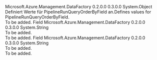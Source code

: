 <Type Name="PipelineRunQueryOrderByField" FullName="Microsoft.Azure.Management.DataFactory.Models.PipelineRunQueryOrderByField">
  <TypeSignature Language="C#" Value="public static class PipelineRunQueryOrderByField" />
  <TypeSignature Language="ILAsm" Value=".class public auto ansi abstract sealed beforefieldinit PipelineRunQueryOrderByField extends System.Object" />
  <TypeSignature Language="DocId" Value="T:Microsoft.Azure.Management.DataFactory.Models.PipelineRunQueryOrderByField" />
  <TypeSignature Language="VB.NET" Value="Public Class PipelineRunQueryOrderByField" />
  <TypeSignature Language="F#" Value="type PipelineRunQueryOrderByField = class" />
  <AssemblyInfo>
    <AssemblyName>Microsoft.Azure.Management.DataFactory</AssemblyName>
    <AssemblyVersion>0.2.0.0</AssemblyVersion>
    <AssemblyVersion>0.3.0.0</AssemblyVersion>
  </AssemblyInfo>
  <Base>
    <BaseTypeName>System.Object</BaseTypeName>
  </Base>
  <Interfaces />
  <Docs>
    <summary>
            <span data-ttu-id="4c6b5-101">Definiert Werte für PipelineRunQueryOrderByField an.</span><span class="sxs-lookup"><span data-stu-id="4c6b5-101">Defines values for PipelineRunQueryOrderByField.</span></span>
            </summary>
    <remarks>To be added.</remarks>
  </Docs>
  <Members>
    <Member MemberName="RunEnd">
      <MemberSignature Language="C#" Value="public const string RunEnd;" />
      <MemberSignature Language="ILAsm" Value=".field public static literal string RunEnd" />
      <MemberSignature Language="DocId" Value="F:Microsoft.Azure.Management.DataFactory.Models.PipelineRunQueryOrderByField.RunEnd" />
      <MemberSignature Language="VB.NET" Value="Public Const RunEnd As String " />
      <MemberSignature Language="F#" Value="val mutable RunEnd : string" Usage="Microsoft.Azure.Management.DataFactory.Models.PipelineRunQueryOrderByField.RunEnd" />
      <MemberType>Field</MemberType>
      <AssemblyInfo>
        <AssemblyName>Microsoft.Azure.Management.DataFactory</AssemblyName>
        <AssemblyVersion>0.2.0.0</AssemblyVersion>
        <AssemblyVersion>0.3.0.0</AssemblyVersion>
      </AssemblyInfo>
      <ReturnValue>
        <ReturnType>System.String</ReturnType>
      </ReturnValue>
      <Docs>
        <summary>To be added.</summary>
        <remarks>To be added.</remarks>
      </Docs>
    </Member>
    <Member MemberName="RunStart">
      <MemberSignature Language="C#" Value="public const string RunStart;" />
      <MemberSignature Language="ILAsm" Value=".field public static literal string RunStart" />
      <MemberSignature Language="DocId" Value="F:Microsoft.Azure.Management.DataFactory.Models.PipelineRunQueryOrderByField.RunStart" />
      <MemberSignature Language="VB.NET" Value="Public Const RunStart As String " />
      <MemberSignature Language="F#" Value="val mutable RunStart : string" Usage="Microsoft.Azure.Management.DataFactory.Models.PipelineRunQueryOrderByField.RunStart" />
      <MemberType>Field</MemberType>
      <AssemblyInfo>
        <AssemblyName>Microsoft.Azure.Management.DataFactory</AssemblyName>
        <AssemblyVersion>0.2.0.0</AssemblyVersion>
        <AssemblyVersion>0.3.0.0</AssemblyVersion>
      </AssemblyInfo>
      <ReturnValue>
        <ReturnType>System.String</ReturnType>
      </ReturnValue>
      <Docs>
        <summary>To be added.</summary>
        <remarks>To be added.</remarks>
      </Docs>
    </Member>
  </Members>
</Type>